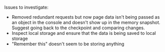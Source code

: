 Issues to investigate:

- Removed redundant requests but now page data isn't being passed as an object in the console and doesn't show up in the memory snapshot. Suggest going back to the checkpoint and comparing changes. 
- Inspect local storage and ensure that the data is being saved to local storage
- "Remember this" doesn't seem to be storing anything


